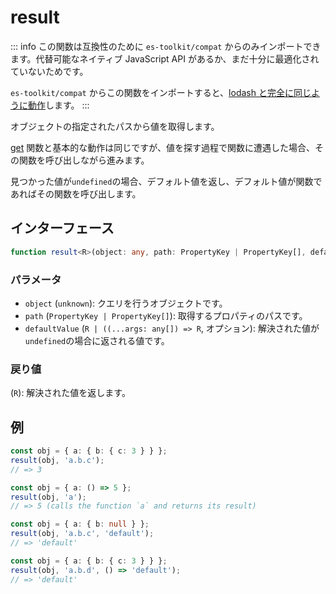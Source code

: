 # result

::: info
この関数は互換性のために `es-toolkit/compat` からのみインポートできます。代替可能なネイティブ JavaScript API があるか、まだ十分に最適化されていないためです。

`es-toolkit/compat` からこの関数をインポートすると、[lodash と完全に同じように動作](../../../compatibility.md)します。
:::

オブジェクトの指定されたパスから値を取得します。

[get](./get.md) 関数と基本的な動作は同じですが、値を探す過程で関数に遭遇した場合、その関数を呼び出しながら進みます。

見つかった値が`undefined`の場合、デフォルト値を返し、デフォルト値が関数であればその関数を呼び出します。

## インターフェース

```typescript
function result<R>(object: any, path: PropertyKey | PropertyKey[], defaultValue?: R | ((...args: any[]) => R)): R;
```

### パラメータ

- `object` (`unknown`): クエリを行うオブジェクトです。
- `path` (`PropertyKey | PropertyKey[]`): 取得するプロパティのパスです。
- `defaultValue` (`R | ((...args: any[]) => R`, オプション): 解決された値が`undefined`の場合に返される値です。

### 戻り値

(`R`): 解決された値を返します。

## 例

```typescript
const obj = { a: { b: { c: 3 } } };
result(obj, 'a.b.c');
// => 3

const obj = { a: () => 5 };
result(obj, 'a');
// => 5 (calls the function `a` and returns its result)

const obj = { a: { b: null } };
result(obj, 'a.b.c', 'default');
// => 'default'

const obj = { a: { b: { c: 3 } } };
result(obj, 'a.b.d', () => 'default');
// => 'default'
```
